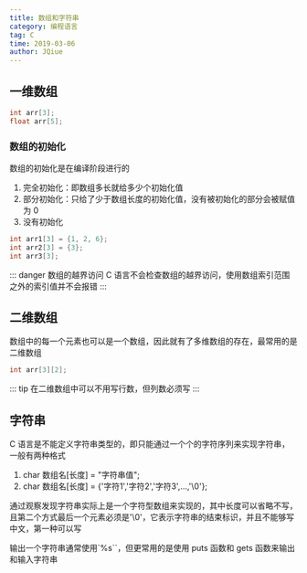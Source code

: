 ```yaml
---
title: 数组和字符串
category: 编程语言
tag: C
time: 2019-03-06
author: JQiue
---
```


## 一维数组

```c
int arr[3];
float arr[5];
```

### 数组的初始化

数组的初始化是在编译阶段进行的

1. 完全初始化：即数组多长就给多少个初始化值
2. 部分初始化：只给了少于数组长度的初始化值，没有被初始化的部分会被赋值为 0
3. 没有初始化

```c
int arr1[3] = {1, 2, 6};
int arr2[3] = {3};
int arr3[3];
```

::: danger 数组的越界访问
C 语言不会检查数组的越界访问，使用数组索引范围之外的索引值并不会报错
:::

## 二维数组

数组中的每一个元素也可以是一个数组，因此就有了多维数组的存在，最常用的是二维数组

```c
int arr[3][2];
```

::: tip
在二维数组中可以不用写行数，但列数必须写
:::

## 字符串

C 语言是不能定义字符串类型的，即只能通过一个个的字符序列来实现字符串，一般有两种格式

1. char 数组名[长度] = "字符串值";
2. char 数组名[长度] = {'字符1','字符2','字符3',...,'\0'};

通过观察发现字符串实际上是一个字符型数组来实现的，其中长度可以省略不写，且第二个方式最后一个元素必须是'\0'，它表示字符串的结束标识，并且不能够写中文，第一种可以写

输出一个字符串通常使用`%s``，但更常用的是使用 puts 函数和 gets 函数来输出和输入字符串
